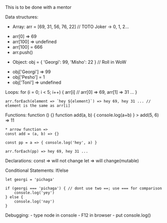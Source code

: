 This is to be done with a mentor

Data structures:
 * Array: arr = [69, 31, 56, 76, 22] // TOTO Joker -> 0, 1, 2...
  - arr[0] => 69
  - arr[100] => undefined
  - arr[100] = 666
  - arr.push(<element>)

 * Object: obj = { 'Georgi': 99, 'Misho': 22 } // Roll in WoW
  - obj['Georgi'] => 99
  - obj['Pesho'] = 1
  - obj['Toni'] => undefined

Loops:
    for (i = 0; i < 5; i++) {
      arr[i]                    // arr[0] => 69, arr[1] => 31 ...
    }

    arr.forEach(element => `hey ${element}`) => hey 69, hey 31 ... // element is the same as arr[i]

Functions:
    function <name>(<params>) {}
    function add(a, b) {
      console.log(a+b)
    }
    > add(5, 6) => 11


    * arrow function =>
    const add = (a, b) => {}

    const pp = a => { console.log('hey', a) }

    arr.forEach(pp) => hey 69, hey 31 ...

Declarations:
    const => will not change
    let => will change(mutable)

Conditional Statements:
    If/else

    let georgi = 'pichaga'

    if (georgi === 'pichaga') { // dont use two ==; use === for comparison
        console.log('yey')
    } else {
        console.log('nay')
    }

Debugging:
    - type node in console
    - F12 in browser
    - put console.log(<variable>)
